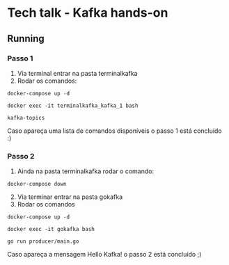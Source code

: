 # Tech talk - Kafka hands-on

## Running

### Passo 1
1) Via terminal entrar na pasta terminalkafka
2) Rodar os comandos:
```
docker-compose up -d
```
```
docker exec -it terminalkafka_kafka_1 bash
```
```
kafka-topics
```

Caso apareça uma lista de comandos disponíveis o passo 1 está concluído :)

### Passo 2
1) Ainda na pasta terminalkafka rodar o comando:
```
docker-compose down
```
2) Via terminar entrar na pasta gokafka
3) Rodar os comandos
```
docker-compose up -d
```
```
docker exec -it gokafka bash
```
```
go run producer/main.go
```

Caso apareça a mensagem Hello Kafka! o passo 2 está concluído ;)



